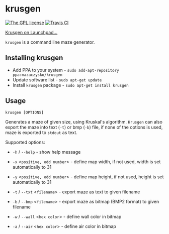 # krusgen
[![The GPL license](https://img.shields.io/badge/license-GPL-blue.svg?style=flat-square)](http://opensource.org/licenses/GPL-3.0)
[![Travis CI](https://img.shields.io/travis/mazaczysko/krusgen/master.svg?style=flat-square)](https://travis-ci.org/mazaczysko/krusgen/master)

[Krusgen on Launchpad...](https://launchpad.net/krusgen)

`krusgen` is a command line maze generator.

## Installing krusgen

- Add PPA to your system - `sudo add-apt-repository ppa:mazaczysko/krusgen`
- Update software list - `sudo apt-get update`
- Install `krusgen` package - `sudo apt-get install krusgen`

## Usage
`krusgen [OPTIONS]`


Generates a maze of given size, using Kruskal's algorithm.
`Krusgen` can also export the maze into text (`-t`)  or bmp (`-b`) file, if none of the options is used, maze is exported to `stdout` as text.

Supported options:

- `-h` / `--help` - show help message

- `-x` <`positive, odd number`> - define map width, if not used, width is set automatically to 31

- `-y` <`positive, odd number`> - define map height, if not used, height is set automatically to 31

- `-t` / `--txt` <`filename`> - export maze as text to given filename

- `-b` / `--bmp` <`filename`> - export maze as bitmap (BMP2 format) to given filename

- `-w` / `--wall` <`hex color`> - define wall color in bitmap

- `-a` / `--air` <`hex color`> - define air color in bitmap
